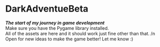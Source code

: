 # DarkAdventueBeta  
***The start of my journey in game development***  
Make sure you have the Pygame library installed.  
All of the assets are here and it should work just fine other than that. /n
Open for new ideas to make the game better! Let me know :)
